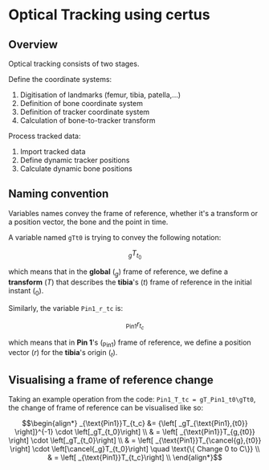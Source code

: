 # Optical Tracking using certus

## Overview
Optical tracking consists of two stages.

Define the coordinate systems:
1. Digitisation of landmarks (femur, tibia, patella,...)
2. Definition of bone coordinate system
3. Definition of tracker coordinate system
4. Calculation of bone-to-tracker transform

Process tracked data:
1. Import tracked data
2. Define dynamic tracker positions
3. Calculate dynamic bone positions

## Naming convention
Variables names convey the frame of reference, whether it's a transform or a position vector, the bone and the point in time.

A variable named `gTt0` is trying to convey the following notation:
```math
_gT_{t_0}
```
which means that in the **global** ($_g$) frame of reference, we define a **transform** ($T$) that describes the **tibia**'s ($t$) frame of reference in the initial instant ($_0$).

Similarly, the variable `Pin1_r_tc` is:
```math
_{\text{Pin1}}r_{t_c}
```
which means that in **Pin 1**'s ($_{\text{Pin1}}$) frame of reference, we define a position vector ($r$) for the **tibia**'s origin ($_t$).

## Visualising a frame of reference change
Taking an example operation from the code: `Pin1_T_tc = gT_Pin1_t0\gTt0`, the change of frame of reference can be visualised like so:
```math
\begin{align*}
_{\text{Pin1}}T_{t_c} &= {\left[ _gT_{\text{Pin1},{t0}} \right]}^{-1} \cdot \left[_gT_{t_0}\right] \\
    & = \left[ _{\text{Pin1}}T_{g,{t0}} \right] \cdot \left[_gT_{t_0}\right] \\
    & = \left[ _{\text{Pin1}}T_{\cancel{g},{t0}} \right] \cdot \left[\cancel{_g}T_{t_0}\right] \quad \text{\{ Change 0 to C\}} \\
    & = \left[ _{\text{Pin1}}T_{t_c}\right] \\
\end{align*}
```
